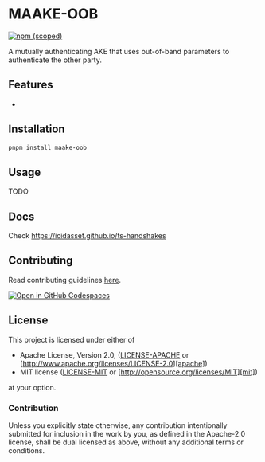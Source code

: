 # MAAKE-OOB

[![npm (scoped)](https://img.shields.io/npm/v/maake-oob)](https://www.npmjs.com/package/maake-oob)

A mutually authenticating AKE that uses out-of-band parameters to authenticate the other party.

## Features

-

## Installation

```bash
pnpm install maake-oob
```

## Usage

TODO

## Docs

Check <https://icidasset.github.io/ts-handshakes>

## Contributing

Read contributing guidelines [here](../../.github/CONTRIBUTING.md).

[![Open in GitHub Codespaces](https://github.com/codespaces/badge.svg)](https://codespaces.new/icidasset/ts-handshakes)

## License

This project is licensed under either of

- Apache License, Version 2.0, ([LICENSE-APACHE](../../LICENSE-APACHE) or
  [http://www.apache.org/licenses/LICENSE-2.0][apache])
- MIT license ([LICENSE-MIT](../../LICENSE-MIT) or
  [http://opensource.org/licenses/MIT][mit])

at your option.

### Contribution

Unless you explicitly state otherwise, any contribution intentionally
submitted for inclusion in the work by you, as defined in the Apache-2.0
license, shall be dual licensed as above, without any additional terms or
conditions.

[apache]: https://www.apache.org/licenses/LICENSE-2.0
[mit]: http://opensource.org/licenses/MIT
